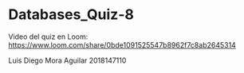 # Databases_Quiz-8

Video del quiz en Loom:
https://www.loom.com/share/0bde1091525547b8962f7c8ab2645314


Luis Diego Mora Aguilar
2018147110

